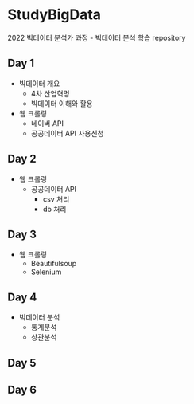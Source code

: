 # StudyBigData
2022 빅데이터 분석가 과정 - 빅데이터 분석 학습 repository

## Day 1
- 빅데이터 개요
    - 4차 산업혁명
    - 빅데이터 이해와 활용
- 웹 크롤링
    - 네이버 API
    - 공공데이터 API 사용신청

## Day 2
- 웹 크롤링
    - 공공데이터 API
        - csv 처리
        - db 처리

## Day 3
- 웹 크롤링
    - Beautifulsoup
    - Selenium

## Day 4
- 빅데이터 분석
    - 통계분석
    - 상관분석

## Day 5

## Day 6

